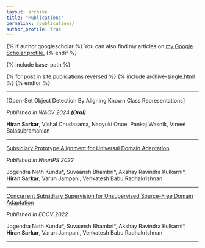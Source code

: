 ```yaml
---
layout: archive
title: "Publications"
permalink: /publications/
author_profile: true
---
```


{% if author.googlescholar %}
  You can also find my articles on <u><a href="{{author.googlescholar}}">my Google Scholar profile</a>.</u>
{% endif %}

{% include base_path %}

{% for post in site.publications reversed %}
  {% include archive-single.html %}
{% endfor %}

---

[Open-Set Object Detection By Aligning Known Class Representations]

*Published in WACV 2024 **(Oral)***

**Hiran Sarkar**, Vishal Chudasama, Naoyuki Onoe, Pankaj Wasnik, Vineet Balasubramanian

---

[Subsidiary Prototype Alignment for Universal Domain Adaptation](https://arxiv.org/abs/2210.15909)

*Published in NeurIPS 2022*

Jogendra Nath Kundu\*, Suvaansh Bhambri\*, Akshay Ravindra Kulkarni\*, **Hiran Sarkar**, Varun Jampani, Venkatesh Babu Radhakrishnan

---

[Concurrent Subsidiary Supervision for Unsupervised Source-Free Domain Adaptation](https://arxiv.org/abs/2207.13247)

*Published in ECCV 2022*

Jogendra Nath Kundu\*, Suvaansh Bhambri\*, Akshay Ravindra Kulkarni\*, **Hiran Sarkar**, Varun Jampani, Venkatesh Babu Radhakrishnan

---
